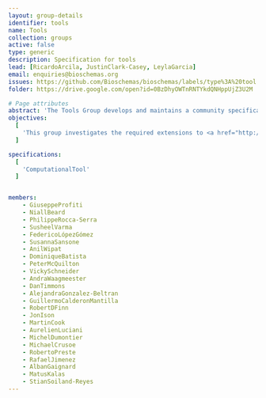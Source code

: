 ```yaml
---
layout: group-details
identifier: tools
name: Tools
collection: groups
active: false
type: generic
description: Specification for tools
lead: [RicardoArcila, JustinClark-Casey, LeylaGarcia]
email: enquiries@bioschemas.org
issues: https://github.com/Bioschemas/bioschemas/labels/type%3A%20tool
folder: https://drive.google.com/open?id=0BzDhyOWTnRNTYkdQNHppUjZ3U2M

# Page attributes
abstract: 'The Tools Group develops and maintains a community specification for describing life science tools.'
objectives:
  [
    'This group investigates the required extensions to <a href="http://schema.org">schema.org</a> to support such use case.'
  ]

specifications:
  [
    'ComputationalTool'
  ]


members:
    - GiuseppeProfiti
    - NiallBeard
    - PhilippeRocca-Serra
    - SusheelVarma
    - FedericoLópezGómez
    - SusannaSansone
    - AnilWipat
    - DominiqueBatista
    - PeterMcQuilton
    - VickySchneider
    - AndraWaagmeester
    - DanTimmons
    - AlejandraGonzalez-Beltran
    - GuillermoCalderonMantilla
    - RobertDFinn
    - JonIson
    - MartinCook
    - AurelienLuciani
    - MichelDumontier
    - MichaelCrusoe
    - RobertoPreste
    - RafaelJimenez
    - AlbanGaignard
    - MatusKalas
    - StianSoiland-Reyes
---
```


